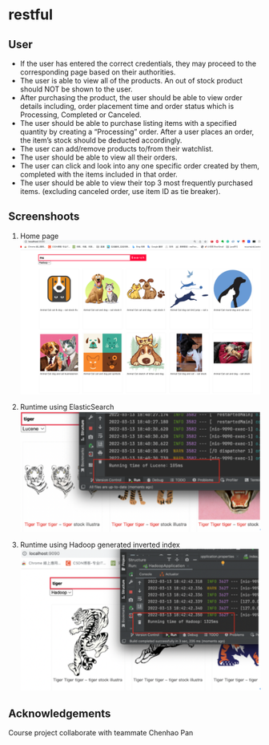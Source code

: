 # restful
## User
- If the user has entered the correct credentials, they may proceed to the corresponding page based on their authorities.
- The user is able to view all of the products. An out of stock product should NOT be shown to the user.
- After purchasing the product, the user should be able to view order details including, order placement time and order status which is Processing, Completed or Canceled.
- The user should be able to purchase listing items with a specified quantity by creating a “Processing” order. After a user places an order, the item’s stock should be deducted accordingly.
- The user can add/remove products to/from their watchlist.
- The user should be able to view all their orders.
- The user can click and look into any one specific order created by them, completed with the items included in that order.
- The user should be able to view their top 3 most frequently purchased items. (excluding canceled order, use item ID as tie breaker).

## Screenshoots
1. Home page
![Image](https://github.com/zwang99/search/blob/main/images/home.png)


2. Runtime using ElasticSearch
![Image](https://github.com/zwang99/search/blob/main/images/elastic.png)

3. Runtime using Hadoop generated inverted index
![Image](https://github.com/zwang99/search/blob/main/images/hadoop.png)

## Acknowledgements
Course project collaborate with teammate Chenhao Pan
